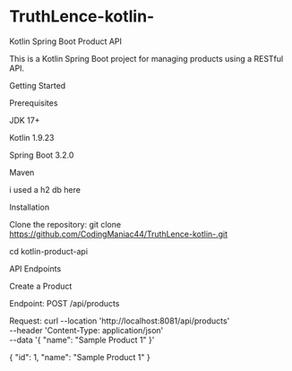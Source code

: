 # TruthLence-kotlin-
Kotlin Spring Boot Product API

This is a Kotlin Spring Boot project for managing products using a RESTful API.

Getting Started

Prerequisites

JDK 17+

Kotlin
1.9.23

Spring Boot
3.2.0

Maven


i used a h2 db here 

Installation

Clone the repository:
git clone https://github.com/CodingManiac44/TruthLence-kotlin-.git

cd kotlin-product-api

API Endpoints

Create a Product

Endpoint: POST /api/products

Request:
curl --location 'http://localhost:8081/api/products' \
--header 'Content-Type: application/json' \
--data '{
    "name": "Sample Product 1"
}'

{
    "id": 1,
    "name": "Sample Product 1"
}
